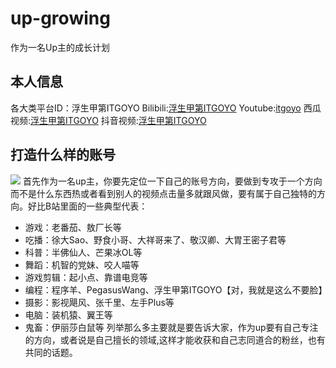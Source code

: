# up-growing
作为一名Up主的成长计划

## 本人信息
各大类平台ID：浮生甲第ITGOYO
Bilibili:[浮生甲第ITGOYO](https://[https://space.bilibili.com/12767066](https://space.bilibili.com/12767066))
Youtube:[itgoyo](https://www.youtube.com/channel/UCpCzS_uKS1zzOAUjuuBNXDQ)
西瓜视频:[浮生甲第ITGOYO]([https://www.ixigua.com/home/4089776776679278](https://www.ixigua.com/home/4089776776679278))
抖音视频:[浮生甲第ITGOYO](175789846)
## 打造什么样的账号
![](https://cdn.jsdelivr.net/gh/itgoyo/PicGoRes@master/img/20200429095203.png)
首先作为一名up主，你要先定位一下自己的账号方向，要做到专攻于一个方向而不是什么东西热或者看到别人的视频点击量多就跟风做，要有属于自己独特的方向。好比B站里面的一些典型代表：
- 游戏：老番茄、敖厂长等
- 吃播：徐大Sao、野食小哥、大祥哥来了、敬汉卿、大胃王密子君等
- 科普：半佛仙人、芒果冰OL等
- 舞蹈：机智的党妹、咬人喵等
- 游戏剪辑：起小点、靠谱电竞等
- 编程：程序羊、PegasusWang、浮生甲第ITGOYO【对，我就是这么不要脸】
- 摄影：影视飓风、张千里、左手Plus等
- 电脑：装机猿、翼王等
- 鬼畜：伊丽莎白鼠等
列举那么多主要就是要告诉大家，作为up要有自己专注的方向，或者说是自己擅长的领域,这样才能收获和自己志同道合的粉丝，也有共同的话题。
